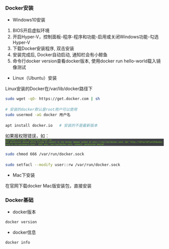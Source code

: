### Docker安装

* Windows10安装

1. BIOS开启虚拟环境
2. 开启Hyper-V，控制面板-程序-程序和功能-启用或关闭Windows功能-勾选Hyper-V
3. 下载Docker安装程序, 双击安装
4. 安装完成后, Docker自动启动, 通知栏会有小鲸鱼
5. 命令行docker version查看docker版本, 使用docker run hello-world载入镜像测试


* Linux（Ubuntu）安装

Linux安装的Docker在/var/lib/docker路径下

```bash
sudo wget -qO- https://get.docker.com | sh

# 安装的docker默认是root用户可以使用
sudo usermod -aG docker 用户名

apt install docker.io	# 安装的不是最新版本
```

如果报权限错误，如：![权限错误](./image/权限错误.png)

```bash
sudo chmod 666 /var/run/docker.sock

sudo setfacl --modify user::rw /var/run/docker.sock
```


* Mac下安装

在官网下载docker Mac版安装包，直接安装



### Docker基础

* docker版本

```bash
docker version
```

* docker信息

```bash
docker info
```
